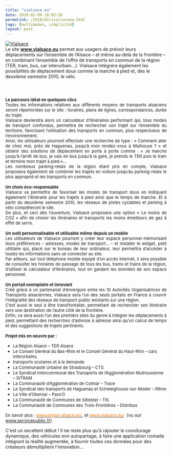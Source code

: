 ```yaml
---
title: "vialsace.eu"
date: 2010-02-09 18:02:26
permalink: /2010/02/vialsaceeu.html
tags: [multimodes, simplicité]
layout: post
---
```


<p><a href="https://gabrielplassat.github.io/transportsdufutur/wp-content/uploads/sites/6/old/6a0120a66d2ad4970b0120a87c1c7e970b-pi.gif"><img alt="Vialsace" border="0" class="asset asset-image at-xid-6a0120a66d2ad4970b0120a87c1c7e970b " src="/wp-content/uploads/sites/6/old/6a0120a66d2ad4970b0120a87c1c7e970b-pi.gif" title="Vialsace" /></a> <br />Le site <strong><span style="text-decoration: underline"><a href="http://www.vialsace.eu" target="_blank">www.vialsace.eu</a></span></strong> permet aux usagers de prévoir leurs déplacements sur l’ensemble de l’Alsace – et même au-delà de la frontière – en combinant l’ensemble de l’offre de transports en commun de la région (TER, tram, bus, car interurbain…). Vialsace intègrera également les possibilités de déplacement doux comme la marche à pied et, dès le deuxième semestre 2010, le vélo.<br /></p> <h1></h1> <div><br /></div> <div align="justify" class="texte"><font size="2"><strong>Le parcours idéal en quelques clics<br /></strong></font></div> <div align="justify" class="texte"><font size="2">Toutes les informations relatives aux différents moyens de transports alsaciens seront répertoriées sur le site : horaires, plans de lignes, correspondances, durée du trajet. <br /></font></div> <div align="justify" class="texte"><font size="2">Vialsace deviendra alors un calculateur d’itinéraires performant qui, tous modes de transport confondus, permettra de rechercher son trajet sur l’ensemble du territoire, favorisant l’utilisation des transports en commun, plus respectueux de l’environnement.</font></div> <div align="justify" class="texte"><font size="2"></font></div>   <!--more-->  <div align="justify" class="texte"><font size="2">Ainsi, les utilisateurs pourront effectuer une recherche de type : « Comment aller de chez moi, près de Haguenau, jusqu’à mon rendez-vous à Mulhouse ? » et obtenir des solutions de déplacement en porte à porte comme : « Je marche jusqu’à l’arrêt de bus, je vais en bus jusqu’à la gare, je prends le TER puis le tram et termine mon trajet à pied »…<br /></font></div> <div align="justify" class="texte"><font size="2">Les nombreux parking-relais de la région étant pris en compte, Vialsace proposera également de combiner les trajets en voiture jusqu’au parking-relais le plus approprié et les transports en commun.</font></div> <div align="justify" class="texte"><font size="2"><br /></font></div> <div align="justify" class="texte"><font size="2"><strong>Un choix éco-responsable</strong></font></div> <div align="justify" class="texte"><font size="2"></font></div> <div align="justify" class="texte"><font size="2">Vialsace va permettre de favoriser les modes de transport doux en indiquant également l’itinéraire pour les trajets à pied ainsi que le temps de marche. Et à partir du deuxième semestre 2010, les réseaux de pistes cyclables et parking à vélo compléteront le site.</font></div> <div align="justify" class="texte"><font size="2"></font></div> <div align="justify" class="texte"><font size="2">De plus, et ceci dès l’ouverture, Vialsace proposera une option « Le moins de CO2 » afin de choisir les itinéraires et transports les moins émetteurs de gaz à effet de serre.</font></div> <div align="justify" class="texte"><font size="2"><br /></font></div> <div align="justify" class="texte"><font size="2"><strong>Un outil personnalisable et utilisable même depuis un mobile</strong></font></div> <div align="justify" class="texte"><font size="2"></font></div> <div align="justify" class="texte"><font size="2">Les utilisateurs de Vialsace pourront y créer leur espace personnel mémorisant leurs préférences – adresses, modes de transport… – et installer le widget, petit utilitaire qui, placé sur le bureau de leur ordinateur, leur permettra d’accéder à toutes les informations sans se connecter au site.<br /></font></div> <div align="justify" class="texte"><font size="2">Par ailleurs, sur tout téléphone mobile équipé d’un accès internet, il sera possible de consulter les horaires de passage de tous les bus, trams et trains de la région, d’utiliser le calculateur d’itinéraires, tout en gardant les données de son espace personnel.</font></div> <div align="justify" class="texte"><font size="2"><br /></font></div> <div align="justify" class="texte"><font size="2"><strong>Un portail exemplaire et innovant<br /></strong></font></div> <div align="justify" class="texte"><font size="2">Créé grâce à un partenariat d’envergure entre les 10 Autorités Organisatrices de Transports alsaciennes, Vialsace sera l’un des seuls portails en France à couvrir l’intégralité des réseaux de transport public existants sur une région.<br /></font></div> <div align="justify" class="texte"><font size="2">C’est aussi le seul à être transfrontalier, permettant de rechercher son itinéraire vers une destination de l’autre côté de la frontière.<br /></font></div> <div align="justify" class="texte"><font size="2">Enfin, ce sera aussi l’un des premiers sites du genre à intégrer les déplacements à pied, permettant des recherches d’adresse à adresse ainsi qu’un calcul de temps et des suggestions de trajets pertinents.</font></div> <div align="justify" class="texte"><font size="2"><br /></font></div> <div align="justify" class="texte"><font size="2"><strong>Projet mis en oeuvre par :</strong></font></div> <div class="texte"> <ul> <li> <div><font size="2">La Région Alsace – TER Alsace</font></div> <li> <div><font size="2">Le Conseil Général du Bas-Rhin et le Conseil Général du Haut-Rhin – cars interurbains,</font></div> <li> <div><font size="2">transports scolaires et à la demande</font></div> <li> <div><font size="2">La Communauté Urbaine de Strasbourg – CTS</font></div> <li> <div><font size="2">Le Syndicat Intercommunal des Transports de l’Agglomération Mulhousienne – SITRAM</font></div> <li> <div><font size="2">La Communauté d’Agglomération de Colmar – Trace</font></div> <li> <div><font size="2">Le Syndicat des transports de Haguenau et Schweighouse-sur-Moder – Ritmo</font></div> <li> <div><font size="2">La Ville d’Obernai – Pass’O</font></div> <li> <div><font size="2">La Communauté de Communes de Sélestat – TIS</font></div> <li> <div><font size="2">La Communauté de Communes des Trois-Frontières – Distribus</font></div></li> </li> </li> </li> </li> </li> </li> </li> </li> </li> </ul> </div> <div><font size="2">En savoir plus : </font><a href="http://www.region-alsace.eu/"><font color="#ec7703" size="2">www.region-alsace.eu/</font></a>, et<font size="2"> </font><a href="http://www.vialsace.eu/"><font color="#ec7703" size="2">www.vialsace.eu/</font></a>  (vu sur <a href="http://www.servicepublic.fr">www.servicepublic.fr</a>)</div> <p>C'est un excellent début ! Il ne reste plus qu'à rajouter le covoiturage dynamique, des véhicules enn autopartage, à faire une application nomade intégrant la réalité augmentée, à fournir toutes ces données pour des créateurs démultiplient l'innovation...<br /></p>

